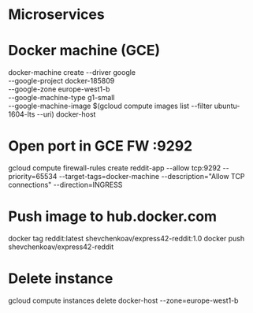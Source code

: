 # Microservices

# Docker machine (GCE)

docker-machine create --driver google \
--google-project docker-185809 \
--google-zone europe-west1-b \
--google-machine-type g1-small \
--google-machine-image $(gcloud compute images list --filter ubuntu-1604-lts --uri) docker-host

# Open port in GCE FW :9292
gcloud compute firewall-rules create reddit-app --allow tcp:9292 --priority=65534 --target-tags=docker-machine --description="Allow TCP connections" --direction=INGRESS

# Push image to hub.docker.com
docker tag reddit:latest shevchenkoav/express42-reddit:1.0
docker push shevchenkoav/express42-reddit

# Delete instance
gcloud compute instances delete docker-host --zone=europe-west1-b
